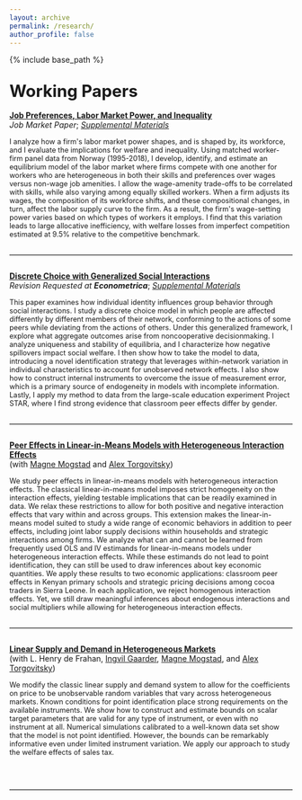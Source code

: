 ```yaml
---
layout: archive
permalink: /research/
author_profile: false
---
```


{% include base_path %}

## <span style="font-size: 1.4em;">Working Papers</span>

[**Job Preferences, Labor Market Power, and Inequality**](/files/jmp.pdf) <br>
_Job Market Paper_; [*Supplemental Materials*](/files/jmp_supplement.pdf)<br>

<p style="font-size: 0.9em;">
I analyze how a firm's labor market power shapes, and is shaped by, its workforce, and I evaluate the implications for welfare and inequality. Using matched worker-firm panel data from Norway (1995-2018), I develop, identify, and estimate an equilibrium model of the labor market where firms compete with one another for workers who are heterogeneous in both their skills and preferences over wages versus non-wage job amenities. I allow the wage-amenity trade-offs to be correlated with skills, while also varying among equally skilled workers. When a firm adjusts its wages, the composition of its workforce shifts, and these compositional changes, in turn, affect the labor supply curve to the firm. As a result, the firm's wage-setting power varies based on which types of workers it employs. I find that this variation leads to large allocative inefficiency, with welfare losses from imperfect competition estimated at 9.5% relative to the competitive benchmark.
</p>

<hr style="margin: 2em 0; border: none; border-top: 1px solid #ccc;">

[**Discrete Choice with Generalized Social Interactions**](/files/dcwgsi2025.pdf) <br>
_Revision Requested at **Econometrica**_; [*Supplemental Materials*](/files/dcwgsi_supplement.pdf)<br>

<p style="font-size: 0.9em;">
This paper examines how individual identity influences group behavior through social interactions. I study a discrete choice model in which people are affected differently by different members of their network, conforming to the actions of some peers while deviating from the actions of others. Under this generalized framework, I explore what aggregate outcomes arise from noncooperative decisionmaking. I analyze uniqueness and stability of equilibria, and I characterize how negative spillovers impact social welfare. I then show how to take the model to data, introducing a novel identification strategy that leverages within-network variation in individual characteristics to account for unobserved network effects. I also show how to construct internal instruments to overcome the issue of measurement error, which is a primary source of endogeneity in models with incomplete information. Lastly, I apply my method to data from the large-scale education experiment Project STAR, where I find strong evidence that classroom peer effects differ by gender.
</p>

<hr style="margin: 2em 0; border: none; border-top: 1px solid #ccc;">

[**Peer Effects in Linear-in-Means Models with Heterogeneous Interaction Effects**](/files/mtv2024.pdf) <br>
(with [Magne Mogstad](https://sites.google.com/site/magnemogstad) and [Alex Torgovitsky](https://a-torgovitsky.github.io))

<p style="font-size: 0.9em;">
We study peer effects in linear-in-means models with heterogeneous interaction effects. The classical linear-in-means model imposes strict homogeneity on the interaction effects, yielding testable implications that can be readily examined in data. We relax these restrictions to allow for both positive and negative interaction effects that vary within and across groups. This extension makes the linear-in-means model suited to study a wide range of economic behaviors in addition to peer effects, including joint labor supply decisions within households and strategic interactions among firms. We analyze what can and cannot be learned from frequently used OLS and IV estimands for linear-in-means models under heterogeneous interaction effects. While these estimands do not lead to point identification, they can still be used to draw inferences about key economic quantities. We apply these results to two economic applications: classroom peer effects in Kenyan primary schools and strategic pricing decisions among cocoa traders in Sierra Leone. In each application, we reject homogenous interaction effects. Yet, we still draw meaningful inferences about endogenous interactions and social multipliers while allowing for heterogeneous interaction effects.
</p>

<hr style="margin: 2em 0; border: none; border-top: 1px solid #ccc;">

[**Linear Supply and Demand in Heterogeneous Markets**](/files/ghmtv2024.pdf) <br>
(with L. Henry de Frahan, [Ingvil Gaarder](https://sites.google.com/site/ingvilgaarder), [Magne Mogstad](https://sites.google.com/site/magnemogstad), and [Alex Torgovitsky](https://a-torgovitsky.github.io))

<p style="font-size: 0.9em;">
We modify the classic linear supply and demand system to allow for the coefficients on price to be unobservable random variables that vary across heterogeneous markets. Known conditions for point identification place strong requirements on the available instruments. We show how to construct and estimate bounds on scalar target parameters that are valid for any type of instrument, or even with no instrument at all. Numerical simulations calibrated to a well-known data set show that the model is not point identified. However, the bounds can be remarkably informative even under limited instrument variation. We apply our approach to study the welfare effects of sales tax.
</p>

<br style="clear: both;">
<hr style="margin: 2em 0; border: none; border-top: 1px solid #ccc;">

